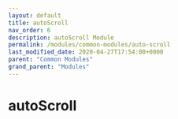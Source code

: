 ```yaml
---
layout: default
title: autoScroll 
nav_order: 6
description: autoScroll Module
permalink: /modules/common-modules/auto-scroll
last_modified_date: 2020-04-27T17:54:08+0000
parent: "Common Modules"
grand_parent: "Modules"
---
```


# autoScroll